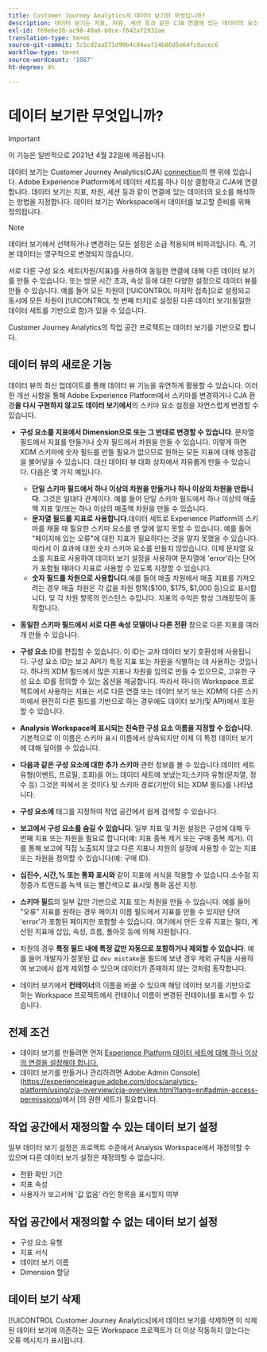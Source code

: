 ```yaml
---
title: Customer Journey Analytics의 데이터 보기란 무엇입니까?
description: 데이터 보기는 지표, 차원, 세션 등과 같은 CJA 연결에 있는 데이터의 요소를 해석하는 방법을 지정합니다.
exl-id: f69e6e38-ac98-49a6-b0ce-f642af2932ae
translation-type: tm+mt
source-git-commit: 3c5cd2aa571d99b4c04aaf24b86d5e64fc8acec6
workflow-type: tm+mt
source-wordcount: '1087'
ht-degree: 4%

---
```


# 데이터 보기란 무엇입니까?

>[!IMPORTANT]
>
>이 기능은 일반적으로 2021년 4월 22일에 제공됩니다.

데이터 보기는 Customer Journey Analytics(CJA) [connection](/help/connections/create-connection.md)의 맨 위에 있습니다. Adobe Experience Platform에서 데이터 세트를 하나 이상 결합하고 CJA에 연결합니다. 데이터 보기는 지표, 차원, 세션 등과 같이 연결에 있는 데이터의 요소를 해석하는 방법을 지정합니다. 데이터 보기는 Workspace에서 데이터를 보고할 준비를 위해 정의됩니다.

>[!NOTE]
>
>데이터 보기에서 선택하거나 변경하는 모든 설정은 소급 적용되며 비파괴입니다. 즉, 기본 데이터는 영구적으로 변경되지 않습니다.

서로 다른 구성 요소 세트(차원/지표)를 사용하여 동일한 연결에 대해 다른 데이터 보기를 만들 수 있습니다. 또는 방문 시간 초과, 속성 등에 대한 다양한 설정으로 데이터 뷰를 만들 수 있습니다. 예를 들어 모든 차원이 [!UICONTROL 마지막 접촉]으로 설정되고 동시에 모든 차원이 [!UICONTROL 첫 번째 터치]로 설정된 다른 데이터 보기(동일한 데이터 세트를 기반으로 함)가 있을 수 있습니다.

Customer Journey Analytics의 작업 공간 프로젝트는 데이터 보기를 기반으로 합니다.

## 데이터 뷰의 새로운 기능

데이터 뷰의 최신 업데이트를 통해 데이터 뷰 기능을 유연하게 활용할 수 있습니다. 이러한 개선 사항을 통해 Adobe Experience Platform에서 스키마를 변경하거나 CJA 환경&#x200B;**을 다시 구현하지 않고도 데이터 보기에서**&#x200B;의 스키마 요소 설정을 자연스럽게 변경할 수 있습니다.

* **구성 요소를 지표에서 Dimension으로 또는 그 반대로 변경할 수 있습니다**. 문자열 필드에서 지표를 만들거나 숫자 필드에서 차원을 만들 수 있습니다. 이렇게 하면 XDM 스키마에 숫자 필드를 만들 필요가 없으므로 원하는 모든 지표에 대해 생동감을 불어넣을 수 있습니다. 대신 데이터 뷰 대화 상자에서 자유롭게 만들 수 있습니다. 다음은 몇 가지 예입니다.
   * **단일 스키마 필드에서 하나 이상의 차원을 만들거나 하나 이상의 차원을 만듭니다**. 그것은 일대다 관계이다. 예를 들어 단일 스키마 필드에서 하나 이상의 매출액 지표 및/또는 하나 이상의 매출액 차원을 만들 수 있습니다.
   * **문자열 필드를 지표로 사용합니다**.데이터 세트로 Experience Platform의 스키마를 채울 때 필요한 스키마 요소를 맨 앞에 알지 못할 수 있습니다. 예를 들어 &quot;페이지에 있는 오류&quot;에 대한 지표가 필요하다는 것을 알지 못했을 수 있습니다. 따라서 이 효과에 대한 숫자 스키마 요소를 만들지 않았습니다. 이제 문자열 요소를 지표로 사용하여 데이터 보기 설정을 사용하여 문자열에 &#39;error&#39;라는 단어가 포함될 때마다 지표로 사용할 수 있도록 지정할 수 있습니다.
   * **숫자 필드를 차원으로 사용합니다**.예를 들어 매출 차원에서 매출 지표를 가져오려는 경우 매출 차원은 각 값을 차원 항목($100, $175, $1,000 등)으로 표시합니다. 및 각 차원 항목의 인스턴스 수입니다. 지표의 수익은 항상 그래왔듯이 동작합니다.

* **동일한 스키마 필드에서 서로 다른 속성 모델이나 다른 전환** 창으로 다른 지표를 여러 개 만들 수 있습니다.

* **구성 요소**  ID를 편집할 수 있습니다. 이 ID는 교차 데이터 보기 호환성에 사용됩니다. 구성 요소 ID는 보고 API가 특정 지표 또는 차원을 식별하는 데 사용하는 것입니다. 하나의 XDM 필드에서 많은 지표나 차원을 임의로 만들 수 있으므로, 고유한 구성 요소 ID를 정의할 수 있는 옵션을 제공합니다. 따라서 하나의 Workspace 프로젝트에서 사용하는 지표는 서로 다른 연결 또는 데이터 보기 또는 XDM의 다른 스키마에서 완전히 다른 필드를 기반으로 하는 경우에도 데이터 보기(및 API)에서 호환할 수 있습니다.

* **Analysis Workspace에 표시되는 친숙한 구성 요소 이름을 지정할 수 있습니다**. 기본적으로 이 이름은 스키마 표시 이름에서 상속되지만 이제 이 특정 데이터 보기에 대해 덮어쓸 수 있습니다.

* **다음과 같은 구성 요소에 대한 추가 스키마**  관련 정보를 볼 수 있습니다.데이터 세트 유형(이벤트, 프로필, 조회)을 어느 데이터 세트에 보냈는지;스키마 유형(문자열, 정수 등) 그것은 피에서 온 것이다.및 스키마 경로(기반이 되는 XDM 필드)를 나타냅니다.

* **구성 요소에** 태그를 지정하여 작업 공간에서 쉽게 검색할 수 있습니다.

* **보고에서 구성 요소를 숨길 수 있습니다**. 일부 지표 및 차원 설정은 구성에 대해 두 번째 지표 또는 차원을 필요로 합니다(예: 지표 중복 제거 또는 구매 중복 제거). 이를 통해 보고에 직접 노출되지 않고 다른 지표나 차원의 설정에 사용할 수 있는 지표 또는 차원을 정의할 수 있습니다(예: 구매 ID).

* **십진수, 시간,% 또는 통화 표시와** 같이 지표에 서식을 적용할 수 있습니다.소수점 지정증가 트렌드를 녹색 또는 빨간색으로 표시및 통화 옵션 지정.

* **스키마 필드**&#x200B;의 일부 값만 기반으로 지표 또는 차원을 만들 수 있습니다. 예를 들어 &quot;오류&quot; 지표를 원하는 경우 페이지 이름 필드에서 지표를 만들 수 있지만 단어 &#39;error&#39;가 포함된 페이지만 포함할 수 있습니다. 여기에서 만든 오류 지표는 필터, 계산된 지표에 삽입, 속성, 흐름, 폴아웃 등에 의해 지원됩니다.

* 차원의 경우 **특정 필드 내에 특정 값만 자동으로 포함하거나 제외할 수 있습니다**. 예를 들어 개발자가 잘못된 값 `dev mistake`을 필드에 보낸 경우 제외 규칙을 사용하여 보고에서 쉽게 제외할 수 있으며 데이터가 존재하지 않는 것처럼 동작합니다.

* 데이터 보기에서 **컨테이너**&#x200B;의 이름을 바꿀 수 있으며 해당 데이터 보기를 기반으로 하는 Workspace 프로젝트에서 컨테이너 이름이 변경된 컨테이너를 표시할 수 있습니다.

## 전제 조건

* 데이터 보기를 만들려면 먼저 [Experience Platform 데이터 세트에 대해 하나 이상의 연결을 설정해야 합니다.](/help/connections/create-connection.md)
* 데이터 보기를 만들거나 관리하려면 Adobe Admin Console](https://experienceleague.adobe.com/docs/analytics-platform/using/cja-overview/cja-overview.html?lang=en#admin-access-permissions)에서 [의 권한 세트가 필요합니다.

## 작업 공간에서 재정의할 수 있는 데이터 보기 설정

일부 데이터 보기 설정은 프로젝트 수준에서 Analysis Workspace에서 재정의할 수 있으며 다른 데이터 보기 설정은 재정의할 수 없습니다.

* 전환 확인 기간
* 지표 속성
* 사용자가 보고서에 &#39;값 없음&#39; 라인 항목을 표시할지 여부

## 작업 공간에서 재정의할 수 없는 데이터 보기 설정

* 구성 요소 유형
* 지표 서식
* 데이터 보기 이름
* Dimension 할당

## 데이터 보기 삭제

[!UICONTROL Customer Journey Analytics]에서 데이터 보기를 삭제하면 이 삭제된 데이터 보기에 의존하는 모든 Workspace 프로젝트가 더 이상 작동하지 않는다는 오류 메시지가 표시됩니다.

